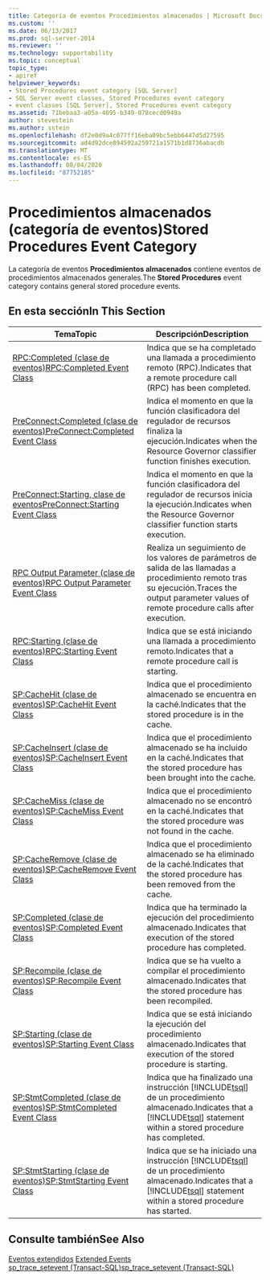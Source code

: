 ```yaml
---
title: Categoría de eventos Procedimientos almacenados | Microsoft Docs
ms.custom: ''
ms.date: 06/13/2017
ms.prod: sql-server-2014
ms.reviewer: ''
ms.technology: supportability
ms.topic: conceptual
topic_type:
- apiref
helpviewer_keywords:
- Stored Procedures event category [SQL Server]
- SQL Server event classes, Stored Procedures event category
- event classes [SQL Server], Stored Procedures event category
ms.assetid: 71bebaa3-a05a-4695-b349-078cecd0949a
author: stevestein
ms.author: sstein
ms.openlocfilehash: df2e0d9a4c077ff16eba09bc5ebb6447d5d27595
ms.sourcegitcommit: ad4d92dce894592a259721a1571b1d8736abacdb
ms.translationtype: MT
ms.contentlocale: es-ES
ms.lasthandoff: 08/04/2020
ms.locfileid: "87752185"
---
```

# <a name="stored-procedures-event-category"></a><span data-ttu-id="cf88d-102">Procedimientos almacenados (categoría de eventos)</span><span class="sxs-lookup"><span data-stu-id="cf88d-102">Stored Procedures Event Category</span></span>
  <span data-ttu-id="cf88d-103">La categoría de eventos **Procedimientos almacenados** contiene eventos de procedimientos almacenados generales.</span><span class="sxs-lookup"><span data-stu-id="cf88d-103">The **Stored Procedures** event category contains general stored procedure events.</span></span>  
  
## <a name="in-this-section"></a><span data-ttu-id="cf88d-104">En esta sección</span><span class="sxs-lookup"><span data-stu-id="cf88d-104">In This Section</span></span>  
  
|<span data-ttu-id="cf88d-105">Tema</span><span class="sxs-lookup"><span data-stu-id="cf88d-105">Topic</span></span>|<span data-ttu-id="cf88d-106">Descripción</span><span class="sxs-lookup"><span data-stu-id="cf88d-106">Description</span></span>|  
|-----------|-----------------|  
|[<span data-ttu-id="cf88d-107">RPC:Completed (clase de eventos)</span><span class="sxs-lookup"><span data-stu-id="cf88d-107">RPC:Completed Event Class</span></span>](rpc-completed-event-class.md)|<span data-ttu-id="cf88d-108">Indica que se ha completado una llamada a procedimiento remoto (RPC).</span><span class="sxs-lookup"><span data-stu-id="cf88d-108">Indicates that a remote procedure call (RPC) has been completed.</span></span>|  
|[<span data-ttu-id="cf88d-109">PreConnect:Completed (clase de eventos)</span><span class="sxs-lookup"><span data-stu-id="cf88d-109">PreConnect:Completed Event Class</span></span>](preconnect-completed-event-class.md)|<span data-ttu-id="cf88d-110">Indica el momento en que la función clasificadora del regulador de recursos finaliza la ejecución.</span><span class="sxs-lookup"><span data-stu-id="cf88d-110">Indicates when the Resource Governor classifier function finishes execution.</span></span>|  
|[<span data-ttu-id="cf88d-111">PreConnect:Starting, clase de eventos</span><span class="sxs-lookup"><span data-stu-id="cf88d-111">PreConnect:Starting Event Class</span></span>](preconnect-starting-event-class.md)|<span data-ttu-id="cf88d-112">Indica el momento en que la función clasificadora del regulador de recursos inicia la ejecución.</span><span class="sxs-lookup"><span data-stu-id="cf88d-112">Indicates when the Resource Governor classifier function starts execution.</span></span>|  
|[<span data-ttu-id="cf88d-113">RPC Output Parameter (clase de eventos)</span><span class="sxs-lookup"><span data-stu-id="cf88d-113">RPC Output Parameter Event Class</span></span>](rpc-output-parameter-event-class.md)|<span data-ttu-id="cf88d-114">Realiza un seguimiento de los valores de parámetros de salida de las llamadas a procedimiento remoto tras su ejecución.</span><span class="sxs-lookup"><span data-stu-id="cf88d-114">Traces the output parameter values of remote procedure calls after execution.</span></span>|  
|[<span data-ttu-id="cf88d-115">RPC:Starting (clase de eventos)</span><span class="sxs-lookup"><span data-stu-id="cf88d-115">RPC:Starting Event Class</span></span>](rpc-starting-event-class.md)|<span data-ttu-id="cf88d-116">Indica que se está iniciando una llamada a procedimiento remoto.</span><span class="sxs-lookup"><span data-stu-id="cf88d-116">Indicates that a remote procedure call is starting.</span></span>|  
|[<span data-ttu-id="cf88d-117">SP:CacheHit (clase de eventos)</span><span class="sxs-lookup"><span data-stu-id="cf88d-117">SP:CacheHit Event Class</span></span>](sp-cachehit-event-class.md)|<span data-ttu-id="cf88d-118">Indica que el procedimiento almacenado se encuentra en la caché.</span><span class="sxs-lookup"><span data-stu-id="cf88d-118">Indicates that the stored procedure is in the cache.</span></span>|  
|[<span data-ttu-id="cf88d-119">SP:CacheInsert (clase de eventos)</span><span class="sxs-lookup"><span data-stu-id="cf88d-119">SP:CacheInsert Event Class</span></span>](sp-cacheinsert-event-class.md)|<span data-ttu-id="cf88d-120">Indica que el procedimiento almacenado se ha incluido en la caché.</span><span class="sxs-lookup"><span data-stu-id="cf88d-120">Indicates that the stored procedure has been brought into the cache.</span></span>|  
|[<span data-ttu-id="cf88d-121">SP:CacheMiss (clase de eventos)</span><span class="sxs-lookup"><span data-stu-id="cf88d-121">SP:CacheMiss Event Class</span></span>](sp-cachemiss-event-class.md)|<span data-ttu-id="cf88d-122">Indica que el procedimiento almacenado no se encontró en la caché.</span><span class="sxs-lookup"><span data-stu-id="cf88d-122">Indicates that the stored procedure was not found in the cache.</span></span>|  
|[<span data-ttu-id="cf88d-123">SP:CacheRemove (clase de eventos)</span><span class="sxs-lookup"><span data-stu-id="cf88d-123">SP:CacheRemove Event Class</span></span>](sp-cacheremove-event-class.md)|<span data-ttu-id="cf88d-124">Indica que el procedimiento almacenado se ha eliminado de la caché.</span><span class="sxs-lookup"><span data-stu-id="cf88d-124">Indicates that the stored procedure has been removed from the cache.</span></span>|  
|[<span data-ttu-id="cf88d-125">SP:Completed (clase de eventos)</span><span class="sxs-lookup"><span data-stu-id="cf88d-125">SP:Completed Event Class</span></span>](sp-completed-event-class.md)|<span data-ttu-id="cf88d-126">Indica que ha terminado la ejecución del procedimiento almacenado.</span><span class="sxs-lookup"><span data-stu-id="cf88d-126">Indicates that execution of the stored procedure has completed.</span></span>|  
|[<span data-ttu-id="cf88d-127">SP:Recompile (clase de eventos)</span><span class="sxs-lookup"><span data-stu-id="cf88d-127">SP:Recompile Event Class</span></span>](sp-recompile-event-class.md)|<span data-ttu-id="cf88d-128">Indica que se ha vuelto a compilar el procedimiento almacenado.</span><span class="sxs-lookup"><span data-stu-id="cf88d-128">Indicates that the stored procedure has been recompiled.</span></span>|  
|[<span data-ttu-id="cf88d-129">SP:Starting (clase de eventos)</span><span class="sxs-lookup"><span data-stu-id="cf88d-129">SP:Starting Event Class</span></span>](sp-starting-event-class.md)|<span data-ttu-id="cf88d-130">Indica que se está iniciando la ejecución del procedimiento almacenado.</span><span class="sxs-lookup"><span data-stu-id="cf88d-130">Indicates that execution of the stored procedure is starting.</span></span>|  
|[<span data-ttu-id="cf88d-131">SP:StmtCompleted (clase de eventos)</span><span class="sxs-lookup"><span data-stu-id="cf88d-131">SP:StmtCompleted Event Class</span></span>](sp-stmtcompleted-event-class.md)|<span data-ttu-id="cf88d-132">Indica que ha finalizado una instrucción [!INCLUDE[tsql](../../includes/tsql-md.md)] de un procedimiento almacenado.</span><span class="sxs-lookup"><span data-stu-id="cf88d-132">Indicates that a [!INCLUDE[tsql](../../includes/tsql-md.md)] statement within a stored procedure has completed.</span></span>|  
|[<span data-ttu-id="cf88d-133">SP:StmtStarting (clase de eventos)</span><span class="sxs-lookup"><span data-stu-id="cf88d-133">SP:StmtStarting Event Class</span></span>](sp-stmtstarting-event-class.md)|<span data-ttu-id="cf88d-134">Indica que se ha iniciado una instrucción [!INCLUDE[tsql](../../includes/tsql-md.md)] de un procedimiento almacenado.</span><span class="sxs-lookup"><span data-stu-id="cf88d-134">Indicates that a [!INCLUDE[tsql](../../includes/tsql-md.md)] statement within a stored procedure has started.</span></span>|  
  
## <a name="see-also"></a><span data-ttu-id="cf88d-135">Consulte también</span><span class="sxs-lookup"><span data-stu-id="cf88d-135">See Also</span></span>  
 <span data-ttu-id="cf88d-136">[Eventos extendidos](../extended-events/extended-events.md) </span><span class="sxs-lookup"><span data-stu-id="cf88d-136">[Extended Events](../extended-events/extended-events.md) </span></span>  
 [<span data-ttu-id="cf88d-137">sp_trace_setevent &#40;Transact-SQL&#41;</span><span class="sxs-lookup"><span data-stu-id="cf88d-137">sp_trace_setevent &#40;Transact-SQL&#41;</span></span>](/sql/relational-databases/system-stored-procedures/sp-trace-setevent-transact-sql)  
  
  
